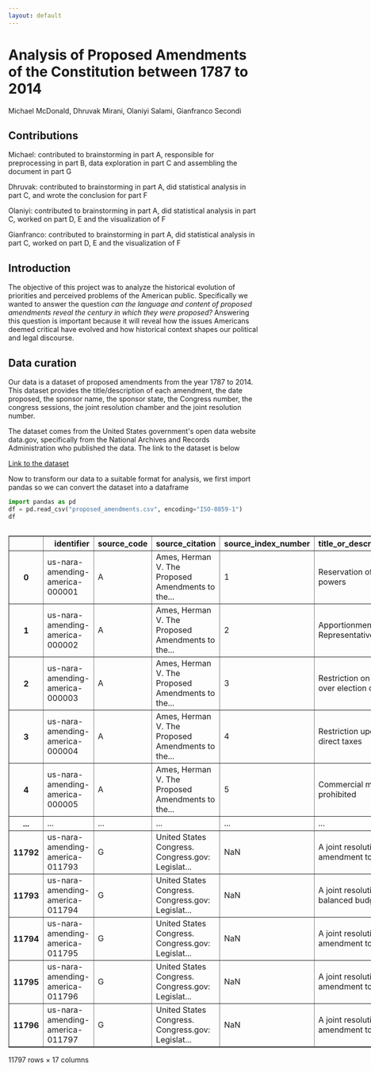 ```yaml
---
layout: default
---
```


# Analysis of Proposed Amendments of the Constitution between 1787 to 2014
Michael McDonald, Dhruvak Mirani, Olaniyi Salami, Gianfranco Secondi


## Contributions
Michael: contributed to brainstorming in part A, responsible for preprocessing in part B, data exploration in part C and assembling the document in part G

Dhruvak: contributed to brainstorming in part A, did statistical analysis in part C, and wrote the conclusion for part F

Olaniyi: contributed to brainstorming in part A, did statistical analysis in part C, worked on part D, E and the visualization of F

Gianfranco: contributed to brainstorming in part A, did statistical analysis in part C, worked on part D, E and the visualization of F



## Introduction

The objective of this project was to analyze the historical evolution of priorities and perceived problems of the American public. Specifically we wanted to answer the question _can the language and content of proposed amendments reveal the century in which they were proposed?_ Answering this question is important because it will reveal how the issues Americans deemed critical have evolved and how historical context shapes our political and legal discourse.

## Data curation

Our data is a dataset of proposed amendments from the year 1787 to 2014. This dataset provides the title/description of each amendment, the date proposed, the sponsor name, the sponsor state, the Congress number, the congress sessions, the joint resolution chamber and the joint resolution number. 

The dataset comes from the United States government's open data website data.gov, specifically from the National Archives and Records Administration who published the data. The link to the dataset is below

[Link to the dataset](https://catalog.data.gov/dataset/amending-america-proposed-amendments-to-the-united-states-constitution-1787-to-2014)


Now to transform our data to a suitable format for analysis, we first import pandas so we can convert the dataset into a dataframe

```python
import pandas as pd
df = pd.read_csv("proposed_amendments.csv", encoding="ISO-8859-1")
df
```
 <div id="df-c058efc0-f450-421e-ad28-112b02644e44" class="colab-df-container">
    <div>
<style scoped>
    .dataframe tbody tr th:only-of-type {
        vertical-align: middle;
    }

    .dataframe tbody tr th {
        vertical-align: top;
    }

    .dataframe thead th {
        text-align: right;
    }
</style>
<table border="1" class="dataframe">
  <thead>
    <tr style="text-align: right;">
      <th></th>
      <th>identifier</th>
      <th>source_code</th>
      <th>source_citation</th>
      <th>source_index_number</th>
      <th>title_or_description_from_source</th>
      <th>date_approximation</th>
      <th>year</th>
      <th>month</th>
      <th>day</th>
      <th>congress</th>
      <th>congressional_session</th>
      <th>joint_resolution_chamber</th>
      <th>joint_resolution_number</th>
      <th>sponsor_name</th>
      <th>sponsor_state_or_territory</th>
      <th>committee_of_referral</th>
      <th>last_modified</th>
    </tr>
  </thead>
  <tbody>
    <tr>
      <th>0</th>
      <td>us-nara-amending-america-000001</td>
      <td>A</td>
      <td>Ames, Herman V. The Proposed Amendments to the...</td>
      <td>1</td>
      <td>Reservation of nondelegated powers</td>
      <td>circa</td>
      <td>1788.0</td>
      <td>NaN</td>
      <td>NaN</td>
      <td>NaN</td>
      <td>NaN</td>
      <td>NaN</td>
      <td>NaN</td>
      <td>NaN</td>
      <td>NaN</td>
      <td>NaN</td>
      <td>2016-02-25T17:29:59.732-05:00</td>
    </tr>
    <tr>
      <th>1</th>
      <td>us-nara-amending-america-000002</td>
      <td>A</td>
      <td>Ames, Herman V. The Proposed Amendments to the...</td>
      <td>2</td>
      <td>Apportionment of Representatives</td>
      <td>circa</td>
      <td>1788.0</td>
      <td>NaN</td>
      <td>NaN</td>
      <td>NaN</td>
      <td>NaN</td>
      <td>NaN</td>
      <td>NaN</td>
      <td>NaN</td>
      <td>NaN</td>
      <td>NaN</td>
      <td>2016-02-25T17:29:59.732-05:00</td>
    </tr>
    <tr>
      <th>2</th>
      <td>us-nara-amending-america-000003</td>
      <td>A</td>
      <td>Ames, Herman V. The Proposed Amendments to the...</td>
      <td>3</td>
      <td>Restriction on Federal control over election o...</td>
      <td>circa</td>
      <td>1788.0</td>
      <td>NaN</td>
      <td>NaN</td>
      <td>NaN</td>
      <td>NaN</td>
      <td>NaN</td>
      <td>NaN</td>
      <td>NaN</td>
      <td>NaN</td>
      <td>NaN</td>
      <td>2016-02-25T17:29:59.732-05:00</td>
    </tr>
    <tr>
      <th>3</th>
      <td>us-nara-amending-america-000004</td>
      <td>A</td>
      <td>Ames, Herman V. The Proposed Amendments to the...</td>
      <td>4</td>
      <td>Restriction upon the levying of direct taxes</td>
      <td>circa</td>
      <td>1788.0</td>
      <td>NaN</td>
      <td>NaN</td>
      <td>NaN</td>
      <td>NaN</td>
      <td>NaN</td>
      <td>NaN</td>
      <td>NaN</td>
      <td>NaN</td>
      <td>NaN</td>
      <td>2016-02-25T17:29:59.732-05:00</td>
    </tr>
    <tr>
      <th>4</th>
      <td>us-nara-amending-america-000005</td>
      <td>A</td>
      <td>Ames, Herman V. The Proposed Amendments to the...</td>
      <td>5</td>
      <td>Commercial monopolies prohibited</td>
      <td>circa</td>
      <td>1788.0</td>
      <td>NaN</td>
      <td>NaN</td>
      <td>NaN</td>
      <td>NaN</td>
      <td>NaN</td>
      <td>NaN</td>
      <td>NaN</td>
      <td>NaN</td>
      <td>NaN</td>
      <td>2016-02-25T17:29:59.732-05:00</td>
    </tr>
    <tr>
      <th>...</th>
      <td>...</td>
      <td>...</td>
      <td>...</td>
      <td>...</td>
      <td>...</td>
      <td>...</td>
      <td>...</td>
      <td>...</td>
      <td>...</td>
      <td>...</td>
      <td>...</td>
      <td>...</td>
      <td>...</td>
      <td>...</td>
      <td>...</td>
      <td>...</td>
      <td>...</td>
    </tr>
    <tr>
      <th>11792</th>
      <td>us-nara-amending-america-011793</td>
      <td>G</td>
      <td>United States Congress. Congress.gov: Legislat...</td>
      <td>NaN</td>
      <td>A joint resolution proposing an amendment to t...</td>
      <td>NaN</td>
      <td>2013.0</td>
      <td>6.0</td>
      <td>18.0</td>
      <td>113.0</td>
      <td>NaN</td>
      <td>Senate Joint Resolution</td>
      <td>19.0</td>
      <td>Udall, Tom</td>
      <td>New Mexico</td>
      <td>Judiciary</td>
      <td>2016-02-25T17:29:59.732-05:00</td>
    </tr>
    <tr>
      <th>11793</th>
      <td>us-nara-amending-america-011794</td>
      <td>G</td>
      <td>United States Congress. Congress.gov: Legislat...</td>
      <td>NaN</td>
      <td>A joint resolution proposing a balanced budget...</td>
      <td>NaN</td>
      <td>2013.0</td>
      <td>7.0</td>
      <td>11.0</td>
      <td>113.0</td>
      <td>NaN</td>
      <td>Senate Joint Resolution</td>
      <td>20.0</td>
      <td>Udall, Tom</td>
      <td>New Mexico</td>
      <td>Judiciary</td>
      <td>2016-02-25T17:29:59.732-05:00</td>
    </tr>
    <tr>
      <th>11794</th>
      <td>us-nara-amending-america-011795</td>
      <td>G</td>
      <td>United States Congress. Congress.gov: Legislat...</td>
      <td>NaN</td>
      <td>A joint resolution proposing an amendment to t...</td>
      <td>NaN</td>
      <td>2013.0</td>
      <td>10.0</td>
      <td>11.0</td>
      <td>113.0</td>
      <td>NaN</td>
      <td>Senate Joint Resolution</td>
      <td>25.0</td>
      <td>Paul, Rand</td>
      <td>Kentucky</td>
      <td>Judiciary</td>
      <td>2016-02-25T17:29:59.732-05:00</td>
    </tr>
    <tr>
      <th>11795</th>
      <td>us-nara-amending-america-011796</td>
      <td>G</td>
      <td>United States Congress. Congress.gov: Legislat...</td>
      <td>NaN</td>
      <td>A joint resolution proposing an amendment to t...</td>
      <td>NaN</td>
      <td>2014.0</td>
      <td>3.0</td>
      <td>13.0</td>
      <td>113.0</td>
      <td>NaN</td>
      <td>Senate Joint Resolution</td>
      <td>34.0</td>
      <td>Enzi, Michael</td>
      <td>Wyoming</td>
      <td>Judiciary</td>
      <td>2016-02-25T17:29:59.732-05:00</td>
    </tr>
    <tr>
      <th>11796</th>
      <td>us-nara-amending-america-011797</td>
      <td>G</td>
      <td>United States Congress. Congress.gov: Legislat...</td>
      <td>NaN</td>
      <td>A joint resolution proposing an amendment to t...</td>
      <td>NaN</td>
      <td>2014.0</td>
      <td>6.0</td>
      <td>4.0</td>
      <td>113.0</td>
      <td>NaN</td>
      <td>Senate Joint Resolution</td>
      <td>37.0</td>
      <td>Graham, Lindsey</td>
      <td>South Carolina</td>
      <td>Judiciary</td>
      <td>2016-02-25T17:29:59.732-05:00</td>
    </tr>
  </tbody>
</table>
<p>11797 rows × 17 columns</p>
</div>
    <div class="colab-df-buttons">

  <div class="colab-df-container">
    <button class="colab-df-convert" onclick="convertToInteractive('df-c058efc0-f450-421e-ad28-112b02644e44')"
            title="Convert this dataframe to an interactive table."
            style="display:none;">

  <svg xmlns="http://www.w3.org/2000/svg" height="24px" viewBox="0 -960 960 960">
    <path d="M120-120v-720h720v720H120Zm60-500h600v-160H180v160Zm220 220h160v-160H400v160Zm0 220h160v-160H400v160ZM180-400h160v-160H180v160Zm440 0h160v-160H620v160ZM180-180h160v-160H180v160Zm440 0h160v-160H620v160Z"/>
  </svg>
    </button>

  <style>
    .colab-df-container {
      display:flex;
      gap: 12px;
    }

    .colab-df-convert {
      background-color: #E8F0FE;
      border: none;
      border-radius: 50%;
      cursor: pointer;
      display: none;
      fill: #1967D2;
      height: 32px;
      padding: 0 0 0 0;
      width: 32px;
    }

    .colab-df-convert:hover {
      background-color: #E2EBFA;
      box-shadow: 0px 1px 2px rgba(60, 64, 67, 0.3), 0px 1px 3px 1px rgba(60, 64, 67, 0.15);
      fill: #174EA6;
    }

    .colab-df-buttons div {
      margin-bottom: 4px;
    }

    [theme=dark] .colab-df-convert {
      background-color: #3B4455;
      fill: #D2E3FC;
    }

    [theme=dark] .colab-df-convert:hover {
      background-color: #434B5C;
      box-shadow: 0px 1px 3px 1px rgba(0, 0, 0, 0.15);
      filter: drop-shadow(0px 1px 2px rgba(0, 0, 0, 0.3));
      fill: #FFFFFF;
    }
  </style>

    <script>
      const buttonEl =
        document.querySelector('#df-c058efc0-f450-421e-ad28-112b02644e44 button.colab-df-convert');
      buttonEl.style.display =
        google.colab.kernel.accessAllowed ? 'block' : 'none';

      async function convertToInteractive(key) {
        const element = document.querySelector('#df-c058efc0-f450-421e-ad28-112b02644e44');
        const dataTable =
          await google.colab.kernel.invokeFunction('convertToInteractive',
                                                    [key], {});
        if (!dataTable) return;

        const docLinkHtml = 'Like what you see? Visit the ' +
          '<a target="_blank" href=https://colab.research.google.com/notebooks/data_table.ipynb>data table notebook</a>'
          + ' to learn more about interactive tables.';
        element.innerHTML = '';
        dataTable['output_type'] = 'display_data';
        await google.colab.output.renderOutput(dataTable, element);
        const docLink = document.createElement('div');
        docLink.innerHTML = docLinkHtml;
        element.appendChild(docLink);
      }
    </script>
  </div>


<div id="df-a9999aff-3d2b-4f90-a36d-ca2d42d9beec">
  <button class="colab-df-quickchart" onclick="quickchart('df-a9999aff-3d2b-4f90-a36d-ca2d42d9beec')"
            title="Suggest charts"
            style="display:none;">

<svg xmlns="http://www.w3.org/2000/svg" height="24px"viewBox="0 0 24 24"
     width="24px">
    <g>
        <path d="M19 3H5c-1.1 0-2 .9-2 2v14c0 1.1.9 2 2 2h14c1.1 0 2-.9 2-2V5c0-1.1-.9-2-2-2zM9 17H7v-7h2v7zm4 0h-2V7h2v10zm4 0h-2v-4h2v4z"/>
    </g>
</svg>
  </button>

<style>
  .colab-df-quickchart {
      --bg-color: #E8F0FE;
      --fill-color: #1967D2;
      --hover-bg-color: #E2EBFA;
      --hover-fill-color: #174EA6;
      --disabled-fill-color: #AAA;
      --disabled-bg-color: #DDD;
  }

  [theme=dark] .colab-df-quickchart {
      --bg-color: #3B4455;
      --fill-color: #D2E3FC;
      --hover-bg-color: #434B5C;
      --hover-fill-color: #FFFFFF;
      --disabled-bg-color: #3B4455;
      --disabled-fill-color: #666;
  }

  .colab-df-quickchart {
    background-color: var(--bg-color);
    border: none;
    border-radius: 50%;
    cursor: pointer;
    display: none;
    fill: var(--fill-color);
    height: 32px;
    padding: 0;
    width: 32px;
  }

  .colab-df-quickchart:hover {
    background-color: var(--hover-bg-color);
    box-shadow: 0 1px 2px rgba(60, 64, 67, 0.3), 0 1px 3px 1px rgba(60, 64, 67, 0.15);
    fill: var(--button-hover-fill-color);
  }

  .colab-df-quickchart-complete:disabled,
  .colab-df-quickchart-complete:disabled:hover {
    background-color: var(--disabled-bg-color);
    fill: var(--disabled-fill-color);
    box-shadow: none;
  }

  .colab-df-spinner {
    border: 2px solid var(--fill-color);
    border-color: transparent;
    border-bottom-color: var(--fill-color);
    animation:
      spin 1s steps(1) infinite;
  }

  @keyframes spin {
    0% {
      border-color: transparent;
      border-bottom-color: var(--fill-color);
      border-left-color: var(--fill-color);
    }
    20% {
      border-color: transparent;
      border-left-color: var(--fill-color);
      border-top-color: var(--fill-color);
    }
    30% {
      border-color: transparent;
      border-left-color: var(--fill-color);
      border-top-color: var(--fill-color);
      border-right-color: var(--fill-color);
    }
    40% {
      border-color: transparent;
      border-right-color: var(--fill-color);
      border-top-color: var(--fill-color);
    }
    60% {
      border-color: transparent;
      border-right-color: var(--fill-color);
    }
    80% {
      border-color: transparent;
      border-right-color: var(--fill-color);
      border-bottom-color: var(--fill-color);
    }
    90% {
      border-color: transparent;
      border-bottom-color: var(--fill-color);
    }
  }
</style>

  <script>
    async function quickchart(key) {
      const quickchartButtonEl =
        document.querySelector('#' + key + ' button');
      quickchartButtonEl.disabled = true;  // To prevent multiple clicks.
      quickchartButtonEl.classList.add('colab-df-spinner');
      try {
        const charts = await google.colab.kernel.invokeFunction(
            'suggestCharts', [key], {});
      } catch (error) {
        console.error('Error during call to suggestCharts:', error);
      }
      quickchartButtonEl.classList.remove('colab-df-spinner');
      quickchartButtonEl.classList.add('colab-df-quickchart-complete');
    }
    (() => {
      let quickchartButtonEl =
        document.querySelector('#df-a9999aff-3d2b-4f90-a36d-ca2d42d9beec button');
      quickchartButtonEl.style.display =
        google.colab.kernel.accessAllowed ? 'block' : 'none';
    })();
  </script>
</div>

  <div id="id_b7cc7d7e-9cc2-4851-b5fd-dce7d2c4c7fd">
    <style>
      .colab-df-generate {
        background-color: #E8F0FE;
        border: none;
        border-radius: 50%;
        cursor: pointer;
        display: none;
        fill: #1967D2;
        height: 32px;
        padding: 0 0 0 0;
        width: 32px;
      }

      .colab-df-generate:hover {
        background-color: #E2EBFA;
        box-shadow: 0px 1px 2px rgba(60, 64, 67, 0.3), 0px 1px 3px 1px rgba(60, 64, 67, 0.15);
        fill: #174EA6;
      }

      [theme=dark] .colab-df-generate {
        background-color: #3B4455;
        fill: #D2E3FC;
      }

      [theme=dark] .colab-df-generate:hover {
        background-color: #434B5C;
        box-shadow: 0px 1px 3px 1px rgba(0, 0, 0, 0.15);
        filter: drop-shadow(0px 1px 2px rgba(0, 0, 0, 0.3));
        fill: #FFFFFF;
      }
    </style>
    <button class="colab-df-generate" onclick="generateWithVariable('df')"
            title="Generate code using this dataframe."
            style="display:none;">

  <svg xmlns="http://www.w3.org/2000/svg" height="24px"viewBox="0 0 24 24"
       width="24px">
    <path d="M7,19H8.4L18.45,9,17,7.55,7,17.6ZM5,21V16.75L18.45,3.32a2,2,0,0,1,2.83,0l1.4,1.43a1.91,1.91,0,0,1,.58,1.4,1.91,1.91,0,0,1-.58,1.4L9.25,21ZM18.45,9,17,7.55Zm-12,3A5.31,5.31,0,0,0,4.9,8.1,5.31,5.31,0,0,0,1,6.5,5.31,5.31,0,0,0,4.9,4.9,5.31,5.31,0,0,0,6.5,1,5.31,5.31,0,0,0,8.1,4.9,5.31,5.31,0,0,0,12,6.5,5.46,5.46,0,0,0,6.5,12Z"/>
  </svg>
    </button>
    <script>
      (() => {
      const buttonEl =
        document.querySelector('#id_b7cc7d7e-9cc2-4851-b5fd-dce7d2c4c7fd button.colab-df-generate');
      buttonEl.style.display =
        google.colab.kernel.accessAllowed ? 'block' : 'none';

      buttonEl.onclick = () => {
        google.colab.notebook.generateWithVariable('df');
      }
      })();
    </script>
  </div>

    </div>
  </div>

Now as shown above there are a few rows that contain information on the dataset source that would not be helpful for our analysis. So we drop these columns to only have relevant information

```python
# Drop the "last edited" column
df = df.drop(df.columns[-1], axis=1)
# Drop the 'committee of referral' column since most of the values are missing and we won't be analyzing that
# also dropped source code, citation, and index number because they dont relate to the actual amendment data
df = df.drop(['committee_of_referral', 'source_code', 'source_citation', 'source_index_number'], axis=1)

df.head(5)
```





  <div id="df-902386e2-2dd7-4eb8-8c96-688335d88857" class="colab-df-container">
    <div>
<style scoped>
    .dataframe tbody tr th:only-of-type {
        vertical-align: middle;
    }

    .dataframe tbody tr th {
        vertical-align: top;
    }

    .dataframe thead th {
        text-align: right;
    }
</style>
<table border="1" class="dataframe">
  <thead>
    <tr style="text-align: right;">
      <th></th>
      <th>identifier</th>
      <th>title_or_description_from_source</th>
      <th>date_approximation</th>
      <th>year</th>
      <th>month</th>
      <th>day</th>
      <th>congress</th>
      <th>congressional_session</th>
      <th>joint_resolution_chamber</th>
      <th>joint_resolution_number</th>
      <th>sponsor_name</th>
      <th>sponsor_state_or_territory</th>
    </tr>
  </thead>
  <tbody>
    <tr>
      <th>0</th>
      <td>us-nara-amending-america-000001</td>
      <td>Reservation of nondelegated powers</td>
      <td>circa</td>
      <td>1788.0</td>
      <td>NaN</td>
      <td>NaN</td>
      <td>NaN</td>
      <td>NaN</td>
      <td>NaN</td>
      <td>NaN</td>
      <td>NaN</td>
      <td>NaN</td>
    </tr>
    <tr>
      <th>1</th>
      <td>us-nara-amending-america-000002</td>
      <td>Apportionment of Representatives</td>
      <td>circa</td>
      <td>1788.0</td>
      <td>NaN</td>
      <td>NaN</td>
      <td>NaN</td>
      <td>NaN</td>
      <td>NaN</td>
      <td>NaN</td>
      <td>NaN</td>
      <td>NaN</td>
    </tr>
    <tr>
      <th>2</th>
      <td>us-nara-amending-america-000003</td>
      <td>Restriction on Federal control over election o...</td>
      <td>circa</td>
      <td>1788.0</td>
      <td>NaN</td>
      <td>NaN</td>
      <td>NaN</td>
      <td>NaN</td>
      <td>NaN</td>
      <td>NaN</td>
      <td>NaN</td>
      <td>NaN</td>
    </tr>
    <tr>
      <th>3</th>
      <td>us-nara-amending-america-000004</td>
      <td>Restriction upon the levying of direct taxes</td>
      <td>circa</td>
      <td>1788.0</td>
      <td>NaN</td>
      <td>NaN</td>
      <td>NaN</td>
      <td>NaN</td>
      <td>NaN</td>
      <td>NaN</td>
      <td>NaN</td>
      <td>NaN</td>
    </tr>
    <tr>
      <th>4</th>
      <td>us-nara-amending-america-000005</td>
      <td>Commercial monopolies prohibited</td>
      <td>circa</td>
      <td>1788.0</td>
      <td>NaN</td>
      <td>NaN</td>
      <td>NaN</td>
      <td>NaN</td>
      <td>NaN</td>
      <td>NaN</td>
      <td>NaN</td>
      <td>NaN</td>
    </tr>
  </tbody>
</table>
</div>
    <div class="colab-df-buttons">

  <div class="colab-df-container">
    <button class="colab-df-convert" onclick="convertToInteractive('df-902386e2-2dd7-4eb8-8c96-688335d88857')"
            title="Convert this dataframe to an interactive table."
            style="display:none;">

  <svg xmlns="http://www.w3.org/2000/svg" height="24px" viewBox="0 -960 960 960">
    <path d="M120-120v-720h720v720H120Zm60-500h600v-160H180v160Zm220 220h160v-160H400v160Zm0 220h160v-160H400v160ZM180-400h160v-160H180v160Zm440 0h160v-160H620v160ZM180-180h160v-160H180v160Zm440 0h160v-160H620v160Z"/>
  </svg>
    </button>

  <style>
    .colab-df-container {
      display:flex;
      gap: 12px;
    }

    .colab-df-convert {
      background-color: #E8F0FE;
      border: none;
      border-radius: 50%;
      cursor: pointer;
      display: none;
      fill: #1967D2;
      height: 32px;
      padding: 0 0 0 0;
      width: 32px;
    }

    .colab-df-convert:hover {
      background-color: #E2EBFA;
      box-shadow: 0px 1px 2px rgba(60, 64, 67, 0.3), 0px 1px 3px 1px rgba(60, 64, 67, 0.15);
      fill: #174EA6;
    }

    .colab-df-buttons div {
      margin-bottom: 4px;
    }

    [theme=dark] .colab-df-convert {
      background-color: #3B4455;
      fill: #D2E3FC;
    }

    [theme=dark] .colab-df-convert:hover {
      background-color: #434B5C;
      box-shadow: 0px 1px 3px 1px rgba(0, 0, 0, 0.15);
      filter: drop-shadow(0px 1px 2px rgba(0, 0, 0, 0.3));
      fill: #FFFFFF;
    }
  </style>

    <script>
      const buttonEl =
        document.querySelector('#df-902386e2-2dd7-4eb8-8c96-688335d88857 button.colab-df-convert');
      buttonEl.style.display =
        google.colab.kernel.accessAllowed ? 'block' : 'none';

      async function convertToInteractive(key) {
        const element = document.querySelector('#df-902386e2-2dd7-4eb8-8c96-688335d88857');
        const dataTable =
          await google.colab.kernel.invokeFunction('convertToInteractive',
                                                    [key], {});
        if (!dataTable) return;

        const docLinkHtml = 'Like what you see? Visit the ' +
          '<a target="_blank" href=https://colab.research.google.com/notebooks/data_table.ipynb>data table notebook</a>'
          + ' to learn more about interactive tables.';
        element.innerHTML = '';
        dataTable['output_type'] = 'display_data';
        await google.colab.output.renderOutput(dataTable, element);
        const docLink = document.createElement('div');
        docLink.innerHTML = docLinkHtml;
        element.appendChild(docLink);
      }
    </script>
  </div>


<div id="df-70256812-bc82-4cbb-8b81-b4c797f5186c">
  <button class="colab-df-quickchart" onclick="quickchart('df-70256812-bc82-4cbb-8b81-b4c797f5186c')"
            title="Suggest charts"
            style="display:none;">

<svg xmlns="http://www.w3.org/2000/svg" height="24px"viewBox="0 0 24 24"
     width="24px">
    <g>
        <path d="M19 3H5c-1.1 0-2 .9-2 2v14c0 1.1.9 2 2 2h14c1.1 0 2-.9 2-2V5c0-1.1-.9-2-2-2zM9 17H7v-7h2v7zm4 0h-2V7h2v10zm4 0h-2v-4h2v4z"/>
    </g>
</svg>
  </button>

<style>
  .colab-df-quickchart {
      --bg-color: #E8F0FE;
      --fill-color: #1967D2;
      --hover-bg-color: #E2EBFA;
      --hover-fill-color: #174EA6;
      --disabled-fill-color: #AAA;
      --disabled-bg-color: #DDD;
  }

  [theme=dark] .colab-df-quickchart {
      --bg-color: #3B4455;
      --fill-color: #D2E3FC;
      --hover-bg-color: #434B5C;
      --hover-fill-color: #FFFFFF;
      --disabled-bg-color: #3B4455;
      --disabled-fill-color: #666;
  }

  .colab-df-quickchart {
    background-color: var(--bg-color);
    border: none;
    border-radius: 50%;
    cursor: pointer;
    display: none;
    fill: var(--fill-color);
    height: 32px;
    padding: 0;
    width: 32px;
  }

  .colab-df-quickchart:hover {
    background-color: var(--hover-bg-color);
    box-shadow: 0 1px 2px rgba(60, 64, 67, 0.3), 0 1px 3px 1px rgba(60, 64, 67, 0.15);
    fill: var(--button-hover-fill-color);
  }

  .colab-df-quickchart-complete:disabled,
  .colab-df-quickchart-complete:disabled:hover {
    background-color: var(--disabled-bg-color);
    fill: var(--disabled-fill-color);
    box-shadow: none;
  }

  .colab-df-spinner {
    border: 2px solid var(--fill-color);
    border-color: transparent;
    border-bottom-color: var(--fill-color);
    animation:
      spin 1s steps(1) infinite;
  }

  @keyframes spin {
    0% {
      border-color: transparent;
      border-bottom-color: var(--fill-color);
      border-left-color: var(--fill-color);
    }
    20% {
      border-color: transparent;
      border-left-color: var(--fill-color);
      border-top-color: var(--fill-color);
    }
    30% {
      border-color: transparent;
      border-left-color: var(--fill-color);
      border-top-color: var(--fill-color);
      border-right-color: var(--fill-color);
    }
    40% {
      border-color: transparent;
      border-right-color: var(--fill-color);
      border-top-color: var(--fill-color);
    }
    60% {
      border-color: transparent;
      border-right-color: var(--fill-color);
    }
    80% {
      border-color: transparent;
      border-right-color: var(--fill-color);
      border-bottom-color: var(--fill-color);
    }
    90% {
      border-color: transparent;
      border-bottom-color: var(--fill-color);
    }
  }
</style>

  <script>
    async function quickchart(key) {
      const quickchartButtonEl =
        document.querySelector('#' + key + ' button');
      quickchartButtonEl.disabled = true;  // To prevent multiple clicks.
      quickchartButtonEl.classList.add('colab-df-spinner');
      try {
        const charts = await google.colab.kernel.invokeFunction(
            'suggestCharts', [key], {});
      } catch (error) {
        console.error('Error during call to suggestCharts:', error);
      }
      quickchartButtonEl.classList.remove('colab-df-spinner');
      quickchartButtonEl.classList.add('colab-df-quickchart-complete');
    }
    (() => {
      let quickchartButtonEl =
        document.querySelector('#df-70256812-bc82-4cbb-8b81-b4c797f5186c button');
      quickchartButtonEl.style.display =
        google.colab.kernel.accessAllowed ? 'block' : 'none';
    })();
  </script>
</div>

    </div>
  </div>


And with that the dataset is now ready for analysis!

## Exploratory Data Analysis

```python
#total number of null values per feature
df.isnull().sum()
```

<div>
<style scoped>
    .dataframe tbody tr th:only-of-type {
        vertical-align: middle;
    }

    .dataframe tbody tr th {
        vertical-align: top;
    }

    .dataframe thead th {
        text-align: right;
    }
</style>
<table border="1" class="dataframe">
  <thead>
    <tr style="text-align: right;">
      <th></th>
      <th>0</th>
    </tr>
  </thead>
  <tbody>
    <tr>
      <th>identifier</th>
      <td>0</td>
    </tr>
    <tr>
      <th>source_code</th>
      <td>30</td>
    </tr>
    <tr>
      <th>source_citation</th>
      <td>30</td>
    </tr>
    <tr>
      <th>source_index_number</th>
      <td>1143</td>
    </tr>
    <tr>
      <th>title_or_description_from_source</th>
      <td>3</td>
    </tr>
    <tr>
      <th>date_approximation</th>
      <td>11134</td>
    </tr>
    <tr>
      <th>year</th>
      <td>5</td>
    </tr>
    <tr>
      <th>month</th>
      <td>678</td>
    </tr>
    <tr>
      <th>day</th>
      <td>678</td>
    </tr>
    <tr>
      <th>congress</th>
      <td>873</td>
    </tr>
    <tr>
      <th>congressional_session</th>
      <td>9388</td>
    </tr>
    <tr>
      <th>joint_resolution_chamber</th>
      <td>1964</td>
    </tr>
    <tr>
      <th>joint_resolution_number</th>
      <td>1965</td>
    </tr>
    <tr>
      <th>sponsor_name</th>
      <td>832</td>
    </tr>
    <tr>
      <th>sponsor_state_or_territory</th>
      <td>901</td>
    </tr>
    <tr>
      <th>committee_of_referral</th>
      <td>7894</td>
    </tr>
    <tr>
      <th>last_modified</th>
      <td>0</td>
    </tr>
  </tbody>
</table>
</div><br><label><b>dtype:</b> int64</label>

```python
# total number of samples
df.shape[0]
```




    11797

```python
#notes/observations

# 1. there seems to be a correlation between century and missing data. In amendments from the 1700's they're missing a lot of data from most categories
# 2. equal rights seems to be a hot topic for proposed amendments. out of almost 12k amendments over 1000 involve equal rights
print(df['title_or_description_from_source'].str.contains("equal rights", case=False, na=False).sum())
# 3. similarly almost 1500 of the 12k or so proposed amendments involve congress's powers/abilities, which is a hot topic for Americans
print(df['title_or_description_from_source'].str.contains("congress", case=False, na=False).sum())
```

    1135
    1440


### FIRST STATISTICAL METHOD

This section will do an Anova test.

Assume α=0.05.

H0: The century the US is in does not have an impact on the amendments proposed.

H1: The century the US is in does have an impact on the amendments proposed.




```python
# Create the new column and assign an entry for each row based on centuries.
df["century"] = "unknown"
for index,row in df.iterrows():
  if df.loc[index, "year"] >= 1783 and df.loc[index, "year"] <= 1799:
    df.loc[index,"century"] = "18th century"
  elif df.loc[index, "year"] >= 1800 and df.loc[index, "year"] <= 1899:
    df.loc[index,"century"] = "19th century"
  elif df.loc[index, "year"] >= 1900 and df.loc[index, "year"] <= 1999:
    df.loc[index,"century"] = "20th century"
  else:
    df.loc[index, "century"] = "21st century"

# Filter columns based on their centuries.
df_18th = df[df["century"] == "18th century"]
df_19th = df[df["century"] == "19th century"]
df_20th = df[df["century"] == "20th century"]
df_21st = df[df["century"] ==  "21st century"]
print(df_18th)
print(df_19th)
print(df_20th)
print(df_21st)
```

                              identifier  \
    0    us-nara-amending-america-000001   
    1    us-nara-amending-america-000002   
    2    us-nara-amending-america-000003   
    3    us-nara-amending-america-000004   
    4    us-nara-amending-america-000005   
    ..                               ...   
    340  us-nara-amending-america-000341   
    341  us-nara-amending-america-000342   
    342  us-nara-amending-america-000343   
    343  us-nara-amending-america-000344   
    344  us-nara-amending-america-000345   
    
                          title_or_description_from_source date_approximation  \
    0                   Reservation of nondelegated powers              circa   
    1                     Apportionment of Representatives              circa   
    2    Restriction on Federal control over election o...              circa   
    3         Restriction upon the levying of direct taxes              circa   
    4                     Commercial monopolies prohibited              circa   
    ..                                                 ...                ...   
    340           Qualifications necessary for eligibility              circa   
    341           Qualifications necessary for eligibility                NaN   
    342  Choice of: Electors to designate persons voted...                NaN   
    343  Choice of: Electors to designate persons voted...                NaN   
    344  Choice of: Electors to designate persons voted...                NaN   
    
           year  month   day  congress congressional_session  \
    0    1788.0    NaN   NaN       NaN                   NaN   
    1    1788.0    NaN   NaN       NaN                   NaN   
    2    1788.0    NaN   NaN       NaN                   NaN   
    3    1788.0    NaN   NaN       NaN                   NaN   
    4    1788.0    NaN   NaN       NaN                   NaN   
    ..      ...    ...   ...       ...                   ...   
    340  1798.0    NaN   NaN       NaN                   NaN   
    341  1789.0   10.0   2.0       NaN                   NaN   
    342  1799.0    2.0  16.0       5.0                     3   
    343  1799.0    2.0  28.0       NaN                   NaN   
    344  1799.0    NaN   NaN       NaN                   NaN   
    
        joint_resolution_chamber  joint_resolution_number sponsor_name  \
    0                        NaN                      NaN          NaN   
    1                        NaN                      NaN          NaN   
    2                        NaN                      NaN          NaN   
    3                        NaN                      NaN          NaN   
    4                        NaN                      NaN          NaN   
    ..                       ...                      ...          ...   
    340                      NaN                      NaN          NaN   
    341                      NaN                      NaN          NaN   
    342                      NaN                      NaN       Foster   
    343                      NaN                      NaN          NaN   
    344                      NaN                      NaN          NaN   
    
        sponsor_state_or_territory       century  
    0                          NaN  18th century  
    1                          NaN  18th century  
    2                          NaN  18th century  
    3                          NaN  18th century  
    4                          NaN  18th century  
    ..                         ...           ...  
    340                        NaN  18th century  
    341                        NaN  18th century  
    342              New Hampshire  18th century  
    343                        NaN  18th century  
    344                        NaN  18th century  
    
    [345 rows x 13 columns]
                               identifier  \
    345   us-nara-amending-america-000346   
    346   us-nara-amending-america-000347   
    347   us-nara-amending-america-000348   
    348   us-nara-amending-america-000349   
    349   us-nara-amending-america-000350   
    ...                               ...   
    2245  us-nara-amending-america-002246   
    2246  us-nara-amending-america-002247   
    2247  us-nara-amending-america-002248   
    2248  us-nara-amending-america-002249   
    2249  us-nara-amending-america-002250   
    
                           title_or_description_from_source date_approximation  \
    345        Judges restricted from holding other offices                NaN   
    346   Choice of: Electors to designate persons voted...                NaN   
    347                  Judges ineligible to other offices                NaN   
    348       Choice of: Electors to be chosen by districts                NaN   
    349           Representatives to be chosen by districts                NaN   
    ...                                                 ...                ...   
    2245                               To prohibit polygamy                NaN   
    2246                                         Income tax                NaN   
    2247                   Relative to marriage and divorce                NaN   
    2248                 Popular election of Federal judges                NaN   
    2249                               To prohibit polygamy                NaN   
    
            year  month   day  congress congressional_session  \
    345   1800.0    2.0   3.0       6.0                     1   
    346   1800.0    2.0   4.0       6.0                     1   
    347   1800.0    2.0  13.0       6.0                     1   
    348   1800.0    3.0  14.0       6.0                     1   
    349   1800.0    3.0  14.0       6.0                     1   
    ...      ...    ...   ...       ...                   ...   
    2245  1899.0   12.0  11.0      56.0                     1   
    2246  1899.0   12.0  14.0      56.0                     1   
    2247  1899.0   12.0  14.0      56.0                     1   
    2248  1899.0   12.0  20.0      56.0                     1   
    2249  1899.0   12.0  20.0      56.0                     1   
    
         joint_resolution_chamber  joint_resolution_number  sponsor_name  \
    345                       NaN                      NaN      Pinckney   
    346                       NaN                      NaN           NaN   
    347                       NaN                      NaN  Livingston\n   
    348                       NaN                      NaN      Nicholas   
    349                       NaN                      NaN      Nicholas   
    ...                       ...                      ...           ...   
    2245   House Joint Resolution                     69.0     Showalter   
    2246   House Joint Resolution                     78.0      Williams   
    2247  Senate Joint Resolution                     40.0          Kyle   
    2248  Senate Joint Resolution                     47.0        Butler   
    2249   House Joint Resolution                     93.0      Shafroth   
    
         sponsor_state_or_territory       century  
    345              South Carolina  19th century  
    346                         NaN  19th century  
    347                    New York  19th century  
    348                    Virginia  19th century  
    349                    Virginia  19th century  
    ...                         ...           ...  
    2245               Pennsylvania  19th century  
    2246                Mississippi  19th century  
    2247               South Dakota  19th century  
    2248             North Carolina  19th century  
    2249                   Colorado  19th century  
    
    [1899 rows x 13 columns]
                                identifier  \
    2074   us-nara-amending-america-002075   
    2250   us-nara-amending-america-002251   
    2251   us-nara-amending-america-002252   
    2252   us-nara-amending-america-002253   
    2253   us-nara-amending-america-002254   
    ...                                ...   
    11260  us-nara-amending-america-011261   
    11261  us-nara-amending-america-011262   
    11262  us-nara-amending-america-011263   
    11263  us-nara-amending-america-011264   
    11264  us-nara-amending-america-011265   
    
                            title_or_description_from_source date_approximation  \
    2074                        Popular election of Senators                NaN   
    2250                                          Income tax                NaN   
    2251   Prohibiting the annexation of noncontiguous te...                NaN   
    2252                                          Income tax                NaN   
    2253                      To regulate or suppress trusts                NaN   
    ...                                                  ...                ...   
    11260  A joint resolution proposing an amendment to t...                NaN   
    11261  A joint resolution proposing an amendment to t...                NaN   
    11262  A joint resolution proposing an amendment to t...                NaN   
    11263  A joint resolution proposing an amendment to t...                NaN   
    11264  A joint resolution proposing an amendment to t...                NaN   
    
             year  month   day  congress congressional_session  \
    2074   1983.0    9.0   6.0      53.0                     1   
    2250   1900.0    1.0   3.0      56.0                     1   
    2251   1900.0    1.0   3.0      56.0                     1   
    2252   1900.0    1.0   3.0      56.0                     1   
    2253   1900.0    1.0   3.0      56.0                     1   
    ...       ...    ...   ...       ...                   ...   
    11260  1999.0    3.0  17.0     106.0                   NaN   
    11261  1999.0    3.0  18.0     106.0                   NaN   
    11262  1999.0    3.0  25.0     106.0                   NaN   
    11263  1999.0    8.0   2.0     106.0                   NaN   
    11264  1999.0    8.0   5.0     106.0                   NaN   
    
          joint_resolution_chamber  joint_resolution_number        sponsor_name  \
    2074    House Joint Resolution                     13.0               Bryan   
    2250   Senate Joint Resolution                     49.0              Butler   
    2251    House Joint Resolution                     98.0              Cooney   
    2252    House Joint Resolution                     99.0           Snodgrass   
    2253    House Joint Resolution                    100.0            Bromwell   
    ...                        ...                      ...                 ...   
    11260  Senate Joint Resolution                     14.0     Hatch, Orrin G.   
    11261  Senate Joint Resolution                     15.0     Coverdell, Paul   
    11262  Senate Joint Resolution                     17.0  Shelby, Richard C.   
    11263  Senate Joint Resolution                     30.0  Kennedy, Edward M.   
    11264  Senate Joint Resolution                     31.0       Allard, Wayne   
    
          sponsor_state_or_territory       century  
    2074                    Nebraska  20th century  
    2250              North Carolina  20th century  
    2251                    Missouri  20th century  
    2252                   Tennessee  20th century  
    2253                        Ohio  20th century  
    ...                          ...           ...  
    11260                       Utah  20th century  
    11261                    Georgia  20th century  
    11262                    Alabama  20th century  
    11263              Massachusetts  20th century  
    11264                   Colorado  20th century  
    
    [9003 rows x 13 columns]
                                identifier  \
    435    us-nara-amending-america-000436   
    436    us-nara-amending-america-000437   
    437    us-nara-amending-america-000438   
    479    us-nara-amending-america-000480   
    525    us-nara-amending-america-000526   
    ...                                ...   
    11792  us-nara-amending-america-011793   
    11793  us-nara-amending-america-011794   
    11794  us-nara-amending-america-011795   
    11795  us-nara-amending-america-011796   
    11796  us-nara-amending-america-011797   
    
                            title_or_description_from_source date_approximation  \
    435                                       Tax on exports                NaN   
    436                         Internal improvements, roads                NaN   
    437                        Internal improvements, canals                NaN   
    479             Election of Representatives by districts                NaN   
    525    Congress prohibited from establishing a nation...              circa   
    ...                                                  ...                ...   
    11792  A joint resolution proposing an amendment to t...                NaN   
    11793  A joint resolution proposing a balanced budget...                NaN   
    11794  A joint resolution proposing an amendment to t...                NaN   
    11795  A joint resolution proposing an amendment to t...                NaN   
    11796  A joint resolution proposing an amendment to t...                NaN   
    
             year  month   day  congress congressional_session  \
    435       NaN    NaN   NaN       NaN                   NaN   
    436       NaN    NaN   NaN       NaN                   NaN   
    437       NaN    NaN   NaN       NaN                   NaN   
    479       NaN    NaN   NaN       NaN                   NaN   
    525       NaN    1.0   5.0      16.0                     1   
    ...       ...    ...   ...       ...                   ...   
    11792  2013.0    6.0  18.0     113.0                   NaN   
    11793  2013.0    7.0  11.0     113.0                   NaN   
    11794  2013.0   10.0  11.0     113.0                   NaN   
    11795  2014.0    3.0  13.0     113.0                   NaN   
    11796  2014.0    6.0   4.0     113.0                   NaN   
    
          joint_resolution_chamber  joint_resolution_number     sponsor_name  \
    435                        NaN                      NaN              NaN   
    436                        NaN                      NaN              NaN   
    437                        NaN                      NaN              NaN   
    479                        NaN                      NaN              NaN   
    525                        NaN                      NaN           Lowrie   
    ...                        ...                      ...              ...   
    11792  Senate Joint Resolution                     19.0       Udall, Tom   
    11793  Senate Joint Resolution                     20.0       Udall, Tom   
    11794  Senate Joint Resolution                     25.0       Paul, Rand   
    11795  Senate Joint Resolution                     34.0    Enzi, Michael   
    11796  Senate Joint Resolution                     37.0  Graham, Lindsey   
    
          sponsor_state_or_territory       century  
    435                          NaN  21st century  
    436                          NaN  21st century  
    437                          NaN  21st century  
    479                          NaN  21st century  
    525                 Pennsylvania  21st century  
    ...                          ...           ...  
    11792                 New Mexico  21st century  
    11793                 New Mexico  21st century  
    11794                   Kentucky  21st century  
    11795                    Wyoming  21st century  
    11796             South Carolina  21st century  
    
    [550 rows x 13 columns]



```python
# displaying the p-value of applying the ANOVA test. We need to gather the total amount of amendments passed for each year.
df_18th_count = df_18th["year"].value_counts()
df_19th_count = df_19th["year"].value_counts()
df_20th_count = df_20th["year"].value_counts()
df_21st_count = df_21st["year"].value_counts()



scipy.f_oneway(df_18th_count,df_19th_count,df_20th_count,df_21st_count)

```




    F_onewayResult(statistic=14.45090424771137, pvalue=1.2864530210399601e-08)



Note that the p-value from above is basically 0. Since it was mentioned that α=0.05, then we reject the null hypothesis. This is because p-value is a measure utilized to quantify the strength of evidence against the null hypothesis. In this case, since the p-value, or 0.016, is less than 0.05, then the p-value has strong enough evidence to reject the null hypothesis. In other words, the century the US is in does indeed have an impact on the amendments proposed.


```python
# Construct a dataframe for each century.

df_18th_count = pd.DataFrame(df_18th_count)
df_18th_count.columns = ["count"]
df_19th_count = pd.DataFrame(df_19th_count)
df_19th_count.columns = ["count"]
df_20th_count = pd.DataFrame(df_20th_count)
df_20th_count.columns = ["count"]
df_21st_count = pd.DataFrame(df_21st_count)
df_21st_count.columns = ["count"]

df_18th_count["century"] = "18th century"
df_19th_count["century"] = "19th century"
df_20th_count["century"] = "20th century"
df_21st_count["century"] = "21st century"


plt.title("Anova Test")
plt.xlabel('Each century of America')
plt.ylabel('Number of Amendments Proposed')


plt.boxplot([df_18th_count["count"],df_19th_count["count"],df_20th_count["count"],df_21st_count["count"]], labels=["18th century","19th century", "20th century", "21st century"])

plt.show()
```


    
![png](Checkpoint_3_files/Checkpoint_3_10_0.png)
    


The datapoints you see on the graph above represent findings about the number of amendments proposed for a given century. For example, in the 20th century, there's an outlier where 600 amendments were proposed! In other words, one year in the 20th century proposed 600 amendments. In the 18th century, their outlier was 200 amendments proposed instead. Through a box and whiskers plot, you can also see the median and estimate the mean number of amendments proposed for each century. For example, the mean and median for the 18th century is rather close to 0, which can be seen isn't the case for the 20th century.

Here are separate graphs that demonstrates the distribution for each century.




```python
plt.title("Histogram of 18th century")
plt.xlabel('Number of Amendments Proposed')
plt.ylabel('Frequency of the Number of Amendments Proposed')

df_18th_count["count"].hist()


```




    <Axes: title={'center': 'Histogram of 18th century'}, xlabel='Number of Amendments Proposed', ylabel='Frequency of the Number of Amendments Proposed'>




    
![png](Checkpoint_3_files/Checkpoint_3_13_1.png)
    



```python
plt.title("Histogram of 19th century")
plt.xlabel('Number of Amendments Proposed')
plt.ylabel('Frequency of the Number of Amendments Proposed')

df_19th_count["count"].hist()
```




    <Axes: title={'center': 'Histogram of 19th century'}, xlabel='Number of Amendments Proposed', ylabel='Frequency of the Number of Amendments Proposed'>




    
![png](Checkpoint_3_files/Checkpoint_3_14_1.png)
    



```python

plt.title("Histogram of 20th century")
plt.xlabel('Number of Amendments Proposed')
plt.ylabel('Frequency of the Number of Amendments Proposed')
df_20th_count["count"].hist()
```




    <Axes: title={'center': 'Histogram of 20th century'}, xlabel='Number of Amendments Proposed', ylabel='Frequency of the Number of Amendments Proposed'>




    
![png](Checkpoint_3_files/Checkpoint_3_15_1.png)
    



```python
plt.title("Histogram of 21st century")
plt.xlabel('Number of Amendments Proposed')
plt.ylabel('Frequency of the Number of Amendments Proposed')

df_21st_count["count"].hist()
```




    <Axes: title={'center': 'Histogram of 21st century'}, xlabel='Number of Amendments Proposed', ylabel='Frequency of the Number of Amendments Proposed'>




    
![png](Checkpoint_3_files/Checkpoint_3_16_1.png)
    


Most of these graphs paint a distribution in which it is skewed to the right. This is an important observation as it means the mean is greater than the median. This reinforces observations made in the box and whiskers plot, as for example the 20th century is skewed to the right, especially due to its high outliers. Additionally, because of sheer amount of amendments proposed in the 20th century, this demonstrates that the 20th century can overshadow other centuries or have a significant influence on any overall analysis done when considering all the centuries at once.

Naturally, because we are doing an ANOVA test with multiple groups and rejected the null hypothesis, it begs the question: which groups significantly differ from one another?


```python
# Because we rejected the null hypothesis and we are dealing with more than two groups, let's do a post hoc test analysis

stat, p_eighteen_v_nineteen = scipy.f_oneway(df_18th_count["count"],df_19th_count["count"])
stat, p_eighteen_v_twenty = scipy.f_oneway(df_18th_count["count"],df_20th_count["count"])
stat, p_eighteen_v_twentyone = scipy.f_oneway(df_18th_count["count"],df_21st_count["count"])

stat, p_nineteen_v_twenty = scipy.f_oneway(df_19th_count["count"],df_20th_count["count"])
stat, p_nineteen_v_twentyone = scipy.f_oneway(df_19th_count["count"],df_21st_count["count"])


stat, p_twenty_v_twentyone= scipy.f_oneway(df_20th_count["count"],df_21st_count["count"])


list_of_comparsions = ["18 and 19","18 and 20","18 and 21","19 and 20", "19 and 21", "20 and 21"]
list_of_p_values = [p_eighteen_v_nineteen,p_eighteen_v_twenty,p_eighteen_v_twentyone,p_nineteen_v_twenty,p_nineteen_v_twentyone,p_twenty_v_twentyone]


post_anova_df = pd.DataFrame()
post_anova_df["comparisons"] = list_of_comparsions
post_anova_df["p_value"] = list_of_p_values
post_anova_df["significant difference"] = post_anova_df["p_value"] <= 0.05
post_anova_df


```





  <div id="df-8eeb6bdb-d7dd-4c6d-8dc3-fc50a6407b85" class="colab-df-container">
    <div>
<style scoped>
    .dataframe tbody tr th:only-of-type {
        vertical-align: middle;
    }

    .dataframe tbody tr th {
        vertical-align: top;
    }

    .dataframe thead th {
        text-align: right;
    }
</style>
<table border="1" class="dataframe">
  <thead>
    <tr style="text-align: right;">
      <th></th>
      <th>comparisons</th>
      <th>p_value</th>
      <th>significant difference</th>
    </tr>
  </thead>
  <tbody>
    <tr>
      <th>0</th>
      <td>18 and 19</td>
      <td>1.683100e-01</td>
      <td>False</td>
    </tr>
    <tr>
      <th>1</th>
      <td>18 and 20</td>
      <td>1.117457e-01</td>
      <td>False</td>
    </tr>
    <tr>
      <th>2</th>
      <td>18 and 21</td>
      <td>9.809253e-01</td>
      <td>False</td>
    </tr>
    <tr>
      <th>3</th>
      <td>19 and 20</td>
      <td>3.442635e-09</td>
      <td>True</td>
    </tr>
    <tr>
      <th>4</th>
      <td>19 and 21</td>
      <td>4.630885e-02</td>
      <td>True</td>
    </tr>
    <tr>
      <th>5</th>
      <td>20 and 21</td>
      <td>4.061128e-02</td>
      <td>True</td>
    </tr>
  </tbody>
</table>
</div>
    <div class="colab-df-buttons">

  <div class="colab-df-container">
    <button class="colab-df-convert" onclick="convertToInteractive('df-8eeb6bdb-d7dd-4c6d-8dc3-fc50a6407b85')"
            title="Convert this dataframe to an interactive table."
            style="display:none;">

  <svg xmlns="http://www.w3.org/2000/svg" height="24px" viewBox="0 -960 960 960">
    <path d="M120-120v-720h720v720H120Zm60-500h600v-160H180v160Zm220 220h160v-160H400v160Zm0 220h160v-160H400v160ZM180-400h160v-160H180v160Zm440 0h160v-160H620v160ZM180-180h160v-160H180v160Zm440 0h160v-160H620v160Z"/>
  </svg>
    </button>

  <style>
    .colab-df-container {
      display:flex;
      gap: 12px;
    }

    .colab-df-convert {
      background-color: #E8F0FE;
      border: none;
      border-radius: 50%;
      cursor: pointer;
      display: none;
      fill: #1967D2;
      height: 32px;
      padding: 0 0 0 0;
      width: 32px;
    }

    .colab-df-convert:hover {
      background-color: #E2EBFA;
      box-shadow: 0px 1px 2px rgba(60, 64, 67, 0.3), 0px 1px 3px 1px rgba(60, 64, 67, 0.15);
      fill: #174EA6;
    }

    .colab-df-buttons div {
      margin-bottom: 4px;
    }

    [theme=dark] .colab-df-convert {
      background-color: #3B4455;
      fill: #D2E3FC;
    }

    [theme=dark] .colab-df-convert:hover {
      background-color: #434B5C;
      box-shadow: 0px 1px 3px 1px rgba(0, 0, 0, 0.15);
      filter: drop-shadow(0px 1px 2px rgba(0, 0, 0, 0.3));
      fill: #FFFFFF;
    }
  </style>

    <script>
      const buttonEl =
        document.querySelector('#df-8eeb6bdb-d7dd-4c6d-8dc3-fc50a6407b85 button.colab-df-convert');
      buttonEl.style.display =
        google.colab.kernel.accessAllowed ? 'block' : 'none';

      async function convertToInteractive(key) {
        const element = document.querySelector('#df-8eeb6bdb-d7dd-4c6d-8dc3-fc50a6407b85');
        const dataTable =
          await google.colab.kernel.invokeFunction('convertToInteractive',
                                                    [key], {});
        if (!dataTable) return;

        const docLinkHtml = 'Like what you see? Visit the ' +
          '<a target="_blank" href=https://colab.research.google.com/notebooks/data_table.ipynb>data table notebook</a>'
          + ' to learn more about interactive tables.';
        element.innerHTML = '';
        dataTable['output_type'] = 'display_data';
        await google.colab.output.renderOutput(dataTable, element);
        const docLink = document.createElement('div');
        docLink.innerHTML = docLinkHtml;
        element.appendChild(docLink);
      }
    </script>
  </div>


<div id="df-c1366420-06b7-46c2-bfd9-0838ecf9b3bf">
  <button class="colab-df-quickchart" onclick="quickchart('df-c1366420-06b7-46c2-bfd9-0838ecf9b3bf')"
            title="Suggest charts"
            style="display:none;">

<svg xmlns="http://www.w3.org/2000/svg" height="24px"viewBox="0 0 24 24"
     width="24px">
    <g>
        <path d="M19 3H5c-1.1 0-2 .9-2 2v14c0 1.1.9 2 2 2h14c1.1 0 2-.9 2-2V5c0-1.1-.9-2-2-2zM9 17H7v-7h2v7zm4 0h-2V7h2v10zm4 0h-2v-4h2v4z"/>
    </g>
</svg>
  </button>

<style>
  .colab-df-quickchart {
      --bg-color: #E8F0FE;
      --fill-color: #1967D2;
      --hover-bg-color: #E2EBFA;
      --hover-fill-color: #174EA6;
      --disabled-fill-color: #AAA;
      --disabled-bg-color: #DDD;
  }

  [theme=dark] .colab-df-quickchart {
      --bg-color: #3B4455;
      --fill-color: #D2E3FC;
      --hover-bg-color: #434B5C;
      --hover-fill-color: #FFFFFF;
      --disabled-bg-color: #3B4455;
      --disabled-fill-color: #666;
  }

  .colab-df-quickchart {
    background-color: var(--bg-color);
    border: none;
    border-radius: 50%;
    cursor: pointer;
    display: none;
    fill: var(--fill-color);
    height: 32px;
    padding: 0;
    width: 32px;
  }

  .colab-df-quickchart:hover {
    background-color: var(--hover-bg-color);
    box-shadow: 0 1px 2px rgba(60, 64, 67, 0.3), 0 1px 3px 1px rgba(60, 64, 67, 0.15);
    fill: var(--button-hover-fill-color);
  }

  .colab-df-quickchart-complete:disabled,
  .colab-df-quickchart-complete:disabled:hover {
    background-color: var(--disabled-bg-color);
    fill: var(--disabled-fill-color);
    box-shadow: none;
  }

  .colab-df-spinner {
    border: 2px solid var(--fill-color);
    border-color: transparent;
    border-bottom-color: var(--fill-color);
    animation:
      spin 1s steps(1) infinite;
  }

  @keyframes spin {
    0% {
      border-color: transparent;
      border-bottom-color: var(--fill-color);
      border-left-color: var(--fill-color);
    }
    20% {
      border-color: transparent;
      border-left-color: var(--fill-color);
      border-top-color: var(--fill-color);
    }
    30% {
      border-color: transparent;
      border-left-color: var(--fill-color);
      border-top-color: var(--fill-color);
      border-right-color: var(--fill-color);
    }
    40% {
      border-color: transparent;
      border-right-color: var(--fill-color);
      border-top-color: var(--fill-color);
    }
    60% {
      border-color: transparent;
      border-right-color: var(--fill-color);
    }
    80% {
      border-color: transparent;
      border-right-color: var(--fill-color);
      border-bottom-color: var(--fill-color);
    }
    90% {
      border-color: transparent;
      border-bottom-color: var(--fill-color);
    }
  }
</style>

  <script>
    async function quickchart(key) {
      const quickchartButtonEl =
        document.querySelector('#' + key + ' button');
      quickchartButtonEl.disabled = true;  // To prevent multiple clicks.
      quickchartButtonEl.classList.add('colab-df-spinner');
      try {
        const charts = await google.colab.kernel.invokeFunction(
            'suggestCharts', [key], {});
      } catch (error) {
        console.error('Error during call to suggestCharts:', error);
      }
      quickchartButtonEl.classList.remove('colab-df-spinner');
      quickchartButtonEl.classList.add('colab-df-quickchart-complete');
    }
    (() => {
      let quickchartButtonEl =
        document.querySelector('#df-c1366420-06b7-46c2-bfd9-0838ecf9b3bf button');
      quickchartButtonEl.style.display =
        google.colab.kernel.accessAllowed ? 'block' : 'none';
    })();
  </script>
</div>

  <div id="id_a396e841-c3cd-420f-a652-14b64b76c30a">
    <style>
      .colab-df-generate {
        background-color: #E8F0FE;
        border: none;
        border-radius: 50%;
        cursor: pointer;
        display: none;
        fill: #1967D2;
        height: 32px;
        padding: 0 0 0 0;
        width: 32px;
      }

      .colab-df-generate:hover {
        background-color: #E2EBFA;
        box-shadow: 0px 1px 2px rgba(60, 64, 67, 0.3), 0px 1px 3px 1px rgba(60, 64, 67, 0.15);
        fill: #174EA6;
      }

      [theme=dark] .colab-df-generate {
        background-color: #3B4455;
        fill: #D2E3FC;
      }

      [theme=dark] .colab-df-generate:hover {
        background-color: #434B5C;
        box-shadow: 0px 1px 3px 1px rgba(0, 0, 0, 0.15);
        filter: drop-shadow(0px 1px 2px rgba(0, 0, 0, 0.3));
        fill: #FFFFFF;
      }
    </style>
    <button class="colab-df-generate" onclick="generateWithVariable('post_anova_df')"
            title="Generate code using this dataframe."
            style="display:none;">

  <svg xmlns="http://www.w3.org/2000/svg" height="24px"viewBox="0 0 24 24"
       width="24px">
    <path d="M7,19H8.4L18.45,9,17,7.55,7,17.6ZM5,21V16.75L18.45,3.32a2,2,0,0,1,2.83,0l1.4,1.43a1.91,1.91,0,0,1,.58,1.4,1.91,1.91,0,0,1-.58,1.4L9.25,21ZM18.45,9,17,7.55Zm-12,3A5.31,5.31,0,0,0,4.9,8.1,5.31,5.31,0,0,0,1,6.5,5.31,5.31,0,0,0,4.9,4.9,5.31,5.31,0,0,0,6.5,1,5.31,5.31,0,0,0,8.1,4.9,5.31,5.31,0,0,0,12,6.5,5.46,5.46,0,0,0,6.5,12Z"/>
  </svg>
    </button>
    <script>
      (() => {
      const buttonEl =
        document.querySelector('#id_a396e841-c3cd-420f-a652-14b64b76c30a button.colab-df-generate');
      buttonEl.style.display =
        google.colab.kernel.accessAllowed ? 'block' : 'none';

      buttonEl.onclick = () => {
        google.colab.notebook.generateWithVariable('post_anova_df');
      }
      })();
    </script>
  </div>

    </div>
  </div>




We can see above that out of all the possible combination of groups, only 19 and 20 and 19 and 21 had a significant difference. This is because their p-values were less than 0.05. The other groups had larger p-values and thus did not have a significant difference due to a lack of strong evidence to suggest otherwise.


### SECOND STATISTICAL METHOD

This section will do a z-test.

Assume α=0.05.

H₀: The mean freqeuncy of words used in a random sample of each century will be the same as the frequency overall.

Hₐ: The mean freqeuncy of words used in a random sample of each century will diverge from the frequency overall.



Defining methods, meant to count the frequencies/store them in a dictionary, and plot those dictionaries respectively.


```python
from collections import defaultdict

def word_counter(text_series):
    word_counts = defaultdict(int) #default value for any key will be 0, no need to initialize each word
    for text in text_series:
        if pd.notna(text): # checking if cell is not empty
            for word in str(text).lower().split(): # split the string into words
                word_counts[word] += 1
    return word_counts

def plot_words(curr_df, title):
  title_word_counts = word_counter(curr_df['title_or_description_from_source'])
  #print(title_word_counts) #uncomment to see the output
  remove_words = ["constitution","of", "the", "to", "and", "for", "in", "by", "a", "on", "an", "united", "states", "amendment", "or", "on", "be", "proposing", "that", "with", "any", "from", "etc", "not", "as", "which", "may"]
  for word in remove_words:
      if word in title_word_counts:
          del title_word_counts[word]
  # Sort the word counts in descending order
  sorted_word_counts = sorted(title_word_counts.items(), key=lambda item: item[1], reverse=True)

  # Select the top N words (e.g., top 20)
  top_n = 50
  top_words = sorted_word_counts[:top_n]

  # Extract words and counts for plotting
  words = [word for word, count in top_words]
  counts = [count for word, count in top_words]

  # Create the bar graph
  plt.figure(figsize=(12, 6))  # Adjust figure size as needed
  plt.bar(words, counts)
  plt.xlabel('Words')
  plt.ylabel('Frequency')
  plt.title(title + ': Top {} Most Frequent Words in Amendment Titles'.format(top_n))
  plt.xticks(rotation=45, ha='right')  # Rotate x-axis labels for better readability
  plt.tight_layout()  # Adjust layout to prevent labels from overlapping
  plt.show()
  return title_word_counts

```

This first section just shows some interesting analysis on the frequencies of words used in proposing amendments, excluding those that are extremely common such as 'the', 'to', 'of', etc.

This is done using samples as each century has significantly different number of amendments proposed so we wanted to normalize for that difference (though this does not do so for centuries where amendment titles were more verbose).


```python
counts_overall = plot_words(df.sample(n=300, random_state = 42), "Overall")
counts_18th = plot_words(df_18th.sample(n = 300, random_state = 42), "18th Century")
counts_19th = plot_words(df_19th.sample(n = 300, random_state = 42), "19th Century")
counts_20th = plot_words(df_20th.sample(n = 300, random_state = 42), "20th Century")
counts_21st = plot_words(df_21st.sample(n = 300, random_state = 42), "21st Century")
```


    
![png](Checkpoint_3_files/Checkpoint_3_25_0.png)
    



    
![png](Checkpoint_3_files/Checkpoint_3_25_1.png)
    



    
![png](Checkpoint_3_files/Checkpoint_3_25_2.png)
    



    
![png](Checkpoint_3_files/Checkpoint_3_25_3.png)
    



    
![png](Checkpoint_3_files/Checkpoint_3_25_4.png)
    


Seeing that the graphs are significantly different from each other, we would like to see if the frequency of words in each century is significantly different from the frequency overall. This could help reveal if any century most defines the rate of words used across the history of the United States.


```python
import statsmodels.stats.weightstats as stats

sample_overall = list(counts_overall.values())
sample_18th = list(counts_18th.values())
sample_19th = list(counts_19th.values())
sample_20th = list(counts_20th.values())
sample_21st = list(counts_21st.values())
arr = [["18th",sample_18th], ["19th",sample_19th], ["20th",sample_20th], ["21st",sample_21st]]
for sample in arr:
  z_statistic, p_value = stats.ztest(sample_overall, sample[1], value = 0, alternative = "two-sided")
  print(sample[0]+ " century: " + str(p_value))
```

    18th century: 0.06493297171735281
    19th century: 0.8916706866988514
    20th century: 0.11109392714786906
    21st century: 2.764096532922159e-06


Seeing that we have p-value of 0.0005 for the 21st century, we can reject the null hypothesis while failing to reject the null hypothesis for the rest. This may lead us to conclude some things. One, that we have proposed more amendments in the 21st century so the average frequency is most reflected by recent times. Two, we may have used a similar distribution of words with one topic potentially being predominant overall and in the 21st century, or being more evenly spread in both cases. Or three, that the data is skewed heavily towards the 21st century since we have better records of the titles of proposed amendments.

It is also interesting to note that the 19th century is most different from the overall mean so perhaps during that time events may have lead to amendment proposition to stray from the overall/norm.

### THIRD STATISTICAL METHOD

This section will do a chi-square test.

Assume α=0.05.

H₀: The distribution of proposed amendments is uniform across all states or territories (i.e., each state or territory proposes an equal number of amendments).

Hₐ: The distribution of proposed amendments is not uniform across all states or territories (i.e., some states or territories propose significantly more or fewer amendments than others).


```python
# Drop rows where sponsor_state_or_territory is NaN
df_clean = df.dropna(subset=['sponsor_state_or_territory'])

# Create a frequency table for the sponsor_state_or_territory column
state_counts = df_clean['sponsor_state_or_territory'].value_counts()

# Perform the chi-square test for the hypothesis
chi2_stat, p_val = scipy.chisquare(state_counts)

# Display the chi-square statistic and p-value
print(f"Chi-square statistic: {chi2_stat}")
print(f"P-value: {p_val}")
```

    Chi-square statistic: 9734.045704845816
    P-value: 0.0


At a significance level of α=0.05, the p-value of 0.0 is far below the threshold of 0.05. Therefore, we reject the null hypothesis (H₀), which posits that the distribution of proposed amendments is uniform across states or territories.

This means there is strong statistical evidence that certain states or territories propose significantly more amendments than others. The large chi-square statistic (9734.05) reinforces the conclusion that the observed distribution differs substantially from the expected uniform distribution.

We will conduct a post-hoc analysis to determine which states vary the most from the expected distribution.


```python
# Total number of proposed amendments
total_amendments = state_counts.sum()

# Number of states or territories
num_states = len(state_counts)

# Expected frequency assuming uniform distribution
expected_frequency = total_amendments / num_states

# Calculate standardized residuals for each state
standardized_residuals = (state_counts - expected_frequency) / (expected_frequency ** 0.5)

# Display states with the largest positive or negative deviations
print("Standardized residuals:")
print(standardized_residuals.sort_values(ascending=False))
```

    Standardized residuals:
    sponsor_state_or_territory
    New York            56.242295
    Texas               29.948956
    California          29.042290
    Pennsylvania        26.810494
    Illinois            22.486391
    Ohio                21.161262
    Florida             17.325364
    Michigan             9.862798
    Massachusetts        9.444337
    Missouri             8.886388
    Indiana              8.258695
    Alabama              3.376643
    New Jersey           3.376643
    Virginia             2.888438
    South Carolina       1.354079
    Tennessee            1.284335
    Wisconsin            1.214591
    North Carolina       0.935617
    Georgia              0.168437
    Kansas              -0.110537
    Mississippi         -0.459255
    Maryland            -0.738229
    Minnesota           -0.947460
    Louisiana           -1.086947
    Kentucky            -1.156691
    Oklahoma            -2.760794
    Iowa                -2.970025
    Arkansas            -5.271564
    Washington          -5.550538
    Arizona             -5.899256
    New Hampshire       -6.108487
    Connecticut         -6.387461
    Colorado            -6.457205
    Oregon              -6.596692
    Nebraska            -6.805923
    West Virginia       -7.503359
    South Dakota        -8.479770
    North Dakota        -8.689000
    Idaho               -9.177206
    Utah                -9.177206
    Maine               -9.804898
    Delaware           -10.432590
    Vermont            -10.572078
    Montana            -10.641821
    Rhode Island       -10.920796
    Wyoming            -10.920796
    New Mexico         -11.409001
    Nevada             -11.478745
    Hawaii             -12.176181
    Washington, D.C.   -12.943360
    Alaska             -13.013104
    Virgin Islands     -13.571053
    Guam               -13.850027
    Name: count, dtype: float64


The standardized residuals show that certain states, like New York, Texas, and California, have significantly more proposed amendments than expected, with New York having the highest positive residual (56.24). This means these states are the most active in proposing amendments, deviating far above the average.

On the other hand, states and territories such as Guam, Virgin Islands, Alaska, and Washington, D.C., have large negative residuals, indicating they propose significantly fewer amendments than expected. The most notable deviation on the lower end is Guam, with a standardized residual of -13.85. These results highlight substantial variation in amendment proposal activity across states and territories.

Next, we will visualize these findings.


```python
# Sort the standardized residuals for better visualization
standardized_residuals_sorted = standardized_residuals.sort_values(ascending=False)

# Create a bar plot to visualize the standardized residuals
plt.figure(figsize=(10, 8))
plt.barh(standardized_residuals_sorted.index, standardized_residuals_sorted, color='skyblue')
plt.xlabel('Standardized Residuals')
plt.ylabel('State or Territory')
plt.title('Standardized Residuals of Amendment Proposals by State or Territory')
plt.axvline(0, color='black', linewidth=1)
plt.tight_layout()
plt.show()
```


    
![png](Checkpoint_3_files/Checkpoint_3_34_0.png)

## Primary Analysis

Starts by collecting the data and splitting it such that a model can be trained on it. Eventually, we want to run clustering techniques. Thus, we we will soon apply dimensionality reduction techniques (PCA and t-SNE) and use K-means clustering to analyze the data.


```python
import pandas as pd
import re
def word_counter(text_series, common_words):
    word_counts = defaultdict(int) #default value for any key will be 0, no need to initialize each word
    for text in text_series:
        if pd.notna(text): # checking if cell is not empty
            for word in str(text).lower().split(): # split the string into words
                word = re.sub(r'[^a-zA-Z0-9]', '', word)
                if word and word not in common_words:
                    word_counts[word] += 1
    return word_counts
def create_word_century_dataframe(df_18th, df_19th, df_20th, df_21st, common_words):
  wct_18th = word_counter(df_18th['title_or_description_from_source'], common_words)
  wct_19th = word_counter(df_19th['title_or_description_from_source'], common_words)
  wct_20th = word_counter(df_20th['title_or_description_from_source'], common_words)
  wct_21st = word_counter(df_21st['title_or_description_from_source'], common_words)

  # Create a set of all unique words
  all_words = set(wct_18th.keys()).union(wct_19th.keys(), wct_20th.keys(), wct_21st.keys())

  # Create the dataframe
  data = []
  for word in all_words:
    data.append([word, wct_18th.get(word, 0), wct_19th.get(word, 0),
                 wct_20th.get(word, 0), wct_21st.get(word, 0)])

  df_word_century = pd.DataFrame(data,
                                 columns=['word', '18th', '19th', '20th', '21st'])

  return df_word_century
common_words = ["the", "a", "an", "and", "of", "to", "in", "is", "that", "it",
                "for", "with", "as", "on", "by", "be"]
df_word_century = create_word_century_dataframe(df_18th, df_19th, df_20th, df_21st, common_words)
df_word_century['id'] = df_word_century.index + 1
df_word_century
X = df_word_century.drop(['word', 'id'], axis=1)
y = df_word_century['word']
X_test, X_train, y_test, y_train = train_test_split(X, y, test_size=0.2, random_state=42)

```

Below, we want to guess the elbow point k based on the given data. The number of clusters can be anywhere between 1 to 10. We'll discover which number that should be in the code below.


```python
distortions = []
inertias = []
mapping1 = {}
mapping2 = {}
K = range(1, 10)

for k in K:

    # Building and fitting the model
    model_mean = KMeans(n_clusters=k).fit(X)
    # Append your distortion value
    distortion_value = sum(np.min(cdist(X, model_mean.cluster_centers_,
                                        'euclidean'), axis=1)) / X.shape[0]
    distortions.append(distortion_value)
    inertia_value = model_mean.inertia_
    inertias.append(inertia_value)
    # Save it to mapping1 and mapping2
    mapping1[k] = distortion_value
    mapping2[k] = inertia_value
# Plot

plt.plot(K, distortions, "go--")
plt.xlabel("K values")
plt.ylabel("Model's distortion")
plt.title("Elbow Method")
plt.show()


```


    
![png](Checkpoint_3_files/Checkpoint_3_38_0.png)
    


We can verify our conclusions above with KElbowVisualizer


```python
from sklearn import datasets
from sklearn.cluster import KMeans
import matplotlib.pyplot as plt
from yellowbrick.cluster import SilhouetteVisualizer
from yellowbrick.cluster import KElbowVisualizer

# Instantiate the clustering model and visualizer
model = KMeans()
visualizer = KElbowVisualizer(model, k=(1,10))
visualizer.fit(X)
visualizer.show()
```


    
![png](Checkpoint_3_files/Checkpoint_3_40_0.png)
    





    <Axes: title={'center': 'Distortion Score Elbow for KMeans Clustering'}, xlabel='k', ylabel='distortion score'>



From the graph above, we have verified that we want K to be 3. When k is equal to 3, this indicates that it is the most optimal number of clusters. Afterwards, the values do not drop as much for the following k's.

Next we want to standardize the feature sets to make sure PCA or t-SNE is not biased by differences in scales within the  data.


```python
scaler = StandardScaler()

X_scaled = scaler.fit_transform(X)
X_scaled
```




    array([[-0.21279435, -0.16995953,  0.56904546,  0.28608658],
           [-0.21279435, -0.24011895, -0.17907357, -0.10565952],
           [-0.21279435, -0.09980011, -0.20899833,  0.00118033],
           ...,
           [-0.21279435, -0.16995953,  0.01044992, -0.10565952],
           [-0.21279435, -0.24011895, -0.19902341, -0.10565952],
           [-0.21279435, -0.24011895, -0.20899833, -0.10565952]])



Next, we want to apply PCA. PCA is a dimensionality reduction technique that finds principal components, thereby maximizing variance in a dataset.


```python
# This function applies PCA and returns the transformed data.

def apply_pca(X_scaled, n_components=2):
    pca = PCA(n_components)
    X_pca = pca.fit_transform(X_scaled)

    return pca, X_pca


pca, X_pca = apply_pca(X_scaled)
print(X_pca)
```

    [[ 0.27711069  0.50858744]
     [-0.36954838  0.09489809]
     [-0.26674173  0.1150519 ]
     ...
     [-0.22259748  0.11304414]
     [-0.38118383  0.0904905 ]
     [-0.38700155  0.0882867 ]]


After PCA, we also want to use t-SNE, which is a non-linear dimensionality reduction technique to visualize high-dimensional data. t-SNE preserves local structure, which is ideal for identifying clusters in complex datasets.


```python
# This function applies t-SNE and return the transformed data
seed = 42

def apply_tsne(X_scaled, n_components=2, random_state=seed):

    tsne = TSNE(n_components,random_state=seed)
    X_tsne = tsne.fit_transform(X_scaled)

    return tsne, X_tsne

# Apply t-SNE
tsne, X_tsne = apply_tsne(X_scaled)

```

Finally, we reach K-Means clustering, an unsupervised learning algorithm for clustering. It's goal is to partition data into K clusters based on feature similarity. The algorithm works by iteratively assigning data points to the nearest centroid (cluster center) and updating centroids to minimize the variance within each cluster. It starts by randomly initializing centroids and repeats the process until the centroids stabilize (convergence)


```python

k_cluster = 4


# TODO: Apply K-means clustering and return the cluster labels
def apply_kmeans(X, n_clusters, random_state=seed):
    means_model = KMeans(n_clusters, random_state=seed)
    fitted_model = means_model.fit(X)
    labels = fitted_model.labels_
    print(labels)
    return labels

# Apply K-means to both PCA and t-SNE results
pca_labels = apply_kmeans(X_pca, n_clusters = k_cluster)
tsne_labels = apply_kmeans(X_tsne, n_clusters = k_cluster)


## Visualization
def plot_clusters(X, labels, title, xlabel, ylabel):
    fig, ax = plt.subplots(figsize=(12, 8))

    df_word_century['Cluster'] = pd.Categorical(labels)

    # Get unique labels and corresponding colors
    unique_labels = df_word_century['Cluster'].unique()
    colors = sns.color_palette('viridis', n_colors=len(unique_labels))
    color_map = dict(zip(unique_labels, colors))

    # Create the scatter plot using sns.scatterplot
    sns.scatterplot(x=X[:, 0], y=X[:, 1], hue="Cluster", data=df_word_century,
                    s=45, palette=color_map, legend='full', ax=ax)

    # Customize legend to display century names
    handles, labels_legend = ax.get_legend_handles_labels()
    century_names = ['18th Century', '19th Century', '20th Century', '21st Century']
    ax.legend(handles=handles, labels=century_names[:len(labels_legend)],  # Use only necessary names
              title='Centuries')

    plt.title(title)
    plt.xlabel(xlabel)
    plt.ylabel(ylabel)
    plt.show()
#print(X_pca)
#print(X_pca.shape)

# Visualize PCA results
plot_clusters(X_pca, pca_labels,
              'PCA: Word Clusters Based on Century', 'PC1', 'PC2')

# Visualize t-SNE results
plot_clusters(X_tsne, tsne_labels,
              't-SNE:Word Clusters Based on Century', 't-SNE 1', 't-SNE 2')
```

    [0 0 0 ... 0 0 0]
    [2 0 1 ... 3 0 1]



    
![png](Checkpoint_3_files/Checkpoint_3_48_1.png)
    



    
![png](Checkpoint_3_files/Checkpoint_3_48_2.png)
    


Using the elbow method, the analysis identifies the optimal number of clusters as three. The distortion scores decrease sharply up to k=3, after which the decline becomes more gradual. This suggests that the dataset, which consists of modern descriptions of constitutional amendments introduced in the U.S., can be grouped into three distinct thematic categories. These clusters likely reflect differences in the focus or subject matter of the amendments.

The PCA and t-SNE visualizations illustrate patterns within the dataset based on the century in which amendments were introduced. PCA shows relatively clear separability between clusters, while t-SNE highlights non-linear relationships among the data points. Descriptions of amendments introduced in the 18th and 19th centuries tend to form more cohesive clusters, potentially suggesting a narrower focus or more consistent themes for amendments from those time periods. In contrast, the descriptions of amendments introduced in the 20th and 21st centuries show more dispersed groupings, which may indicate a wider variety of amendment topics or a greater thematic complexity.

These results suggest possible shifts in the subject matter of constitutional amendments over time, though a more rigorous sentiment analysis could be useful to confirm this, taking into account not just the frequency of words, but also the words' meanings. The cohesion of earlier clusters, moreover, might reflect a focus on a more limited range of priorities in the 18th and 19th centuries, while the increasing overlap in later clusters might correspond to a broader or more interconnected set of issues addressed by more recent amendments.
